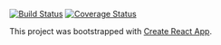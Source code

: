 [![Build Status](https://travis-ci.org/silne30/TPC.svg?branch=master)](https://travis-ci.org/silne30/TPC) [![Coverage Status](https://coveralls.io/repos/github/silne30/TPC/badge.svg?branch=master)](https://coveralls.io/github/silne30/TPC?branch=master)

This project was bootstrapped with [Create React App](https://github.com/facebookincubator/create-react-app).

